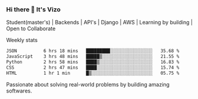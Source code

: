 ### Hi there 👋 It's Vizo

Student(master's) | Backends | API's | Django | AWS |  Learning by building | Open to Collaborate

Weekly stats
<!--START_SECTION:waka-->

```txt
JSON          6 hrs 18 mins   █████████░░░░░░░░░░░░░░░░   35.68 %
JavaScript    3 hrs 48 mins   █████▒░░░░░░░░░░░░░░░░░░░   21.55 %
Python        2 hrs 58 mins   ████▒░░░░░░░░░░░░░░░░░░░░   16.83 %
CSS           2 hrs 47 mins   ████░░░░░░░░░░░░░░░░░░░░░   15.74 %
HTML          1 hr 1 min      █▒░░░░░░░░░░░░░░░░░░░░░░░   05.75 %
```

<!--END_SECTION:waka-->


Passionate about solving real-world problems by building amazing softwares.
